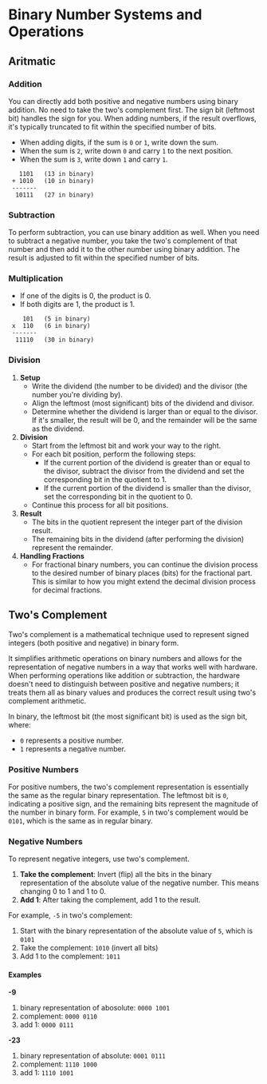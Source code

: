 # Binary Number Systems and Operations

## Aritmatic

### Addition

You can directly add both positive and negative numbers using binary addition. No need to take the two's complement first. The sign bit (leftmost bit) handles the sign for you. When adding numbers, if the result overflows, it's typically truncated to fit within the specified number of bits.

* When adding digits, if the sum is `0` or `1`, write down the sum.
* When the sum is `2`, write down `0` and carry `1` to the next position.
* When the sum is `3`, write down `1` and carry `1`.

```
   1101   (13 in binary)
 + 1010   (10 in binary)
 -------
  10111   (27 in binary)
```

### Subtraction

To perform subtraction, you can use binary addition as well. When you need to subtract a negative number, you take the two's complement of that number and then add it to the other number using binary addition. The result is adjusted to fit within the specified number of bits.

### Multiplication

* If one of the digits is 0, the product is 0.
* If both digits are 1, the product is 1.

```
    101   (5 in binary)
 x  110   (6 in binary)
 -------
  11110   (30 in binary)

```

### Division

1. **Setup**
	* Write the dividend (the number to be divided) and the divisor (the number you're dividing by).
	* Align the leftmost (most significant) bits of the dividend and divisor.
	* Determine whether the dividend is larger than or equal to the divisor. If it's smaller, the result will be 0, and the remainder will be the same as the dividend.
2. **Division**
	* Start from the leftmost bit and work your way to the right.
	* For each bit position, perform the following steps:
		* If the current portion of the dividend is greater than or equal to the divisor, subtract the divisor from the dividend and set the corresponding bit in the quotient to 1.
		* If the current portion of the dividend is smaller than the divisor, set the corresponding bit in the quotient to 0.
	* Continue this process for all bit positions.
3. **Result**
	* The bits in the quotient represent the integer part of the division result.
	* The remaining bits in the dividend (after performing the division) represent the remainder.
4. **Handling Fractions**
	* For fractional binary numbers, you can continue the division process to the desired number of binary places (bits) for the fractional part. This is similar to how you might extend the decimal division process for decimal fractions.

## Two's Complement

Two's complement is a mathematical technique used to represent signed integers (both positive and negative) in binary form.

It simplifies arithmetic operations on binary numbers and allows for the representation of negative numbers in a way that works well with hardware. When performing operations like addition or subtraction, the hardware doesn't need to distinguish between positive and negative numbers; it treats them all as binary values and produces the correct result using two's complement arithmetic.


In binary, the leftmost bit (the most significant bit) is used as the sign bit, where:

* `0` represents a positive number.
* `1` represents a negative number.

### Positive Numbers

For positive numbers, the two's complement representation is essentially the same as the regular binary representation. The leftmost bit is `0`, indicating a positive sign, and the remaining bits represent the magnitude of the number in binary form. For example, `5` in two's complement would be `0101`, which is the same as in regular binary.


### Negative Numbers

To represent negative integers, use two's complement.

1. **Take the complement**: Invert (flip) all the bits in the binary representation of the absolute value of the negative number. This means changing 0 to 1 and 1 to 0.
1. **Add 1**: After taking the complement, add 1 to the result.

For example, `-5` in two's complement:

1. Start with the binary representation of the absolute value of `5`, which is `0101`
2. Take the complement: `1010` (invert all bits)
3. Add 1 to the complement: `1011`

#### Examples

**-9**

1. binary representation of abosolute: `0000 1001`
2. complement: `0000 0110`
3. add 1: `0000 0111`


**-23**

1. binary representation of absolute: `0001 0111`
2. complement: `1110 1000`
3. add 1: `1110 1001`